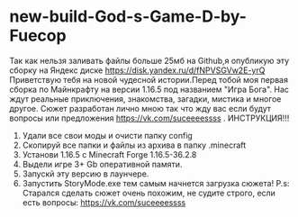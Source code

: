 # new-build-God-s-Game-D-by-Fuecop
Так как нельзя заливать файлы больше 25мб на Github,я опубликую эту сборку на Яндекс диске https://disk.yandex.ru/d/fNPVSGVw2E-yrQ
Приветствую тебя на новой чудесной истории.Перед тобой моя первая сборка по Майнкрафту на версии 1.16.5 под названием "Игра Бога". Нас ждут реальные приключения, знакомства, загадки, мистика и многое другое. Сюжет разработан лично мною так что жду вас если будут вопросы или предложения https://vk.com/suceeeessss .
ИНСТРУКЦИЯ!!!
1) Удали все свои моды и очисти папку config
2) Скопируй все папки и файлы из архива в папку .minecraft
3) Установи 1.16.5 с Minecraft Forge 1.16.5-36.2.8
4) Выдели игре 3+ Gb оперативной памяти.
5) Запускй эту версию в лаунчере.
6) Запустить StoryMode.exe тем самым начнется загрузка сюжета!
P.s: Старался сделать сюжет очень похожим, не судите строго, если есть вопросы: https://vk.com/suceeeessss
